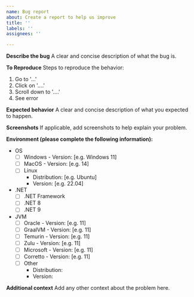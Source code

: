 ```yaml
---
name: Bug report
about: Create a report to help us improve
title: ''
labels: ''
assignees: ''

---
```


**Describe the bug**
A clear and concise description of what the bug is.

**To Reproduce**
Steps to reproduce the behavior:
1. Go to '...'
2. Click on '....'
3. Scroll down to '....'
4. See error

**Expected behavior**
A clear and concise description of what you expected to happen.

**Screenshots**
If applicable, add screenshots to help explain your problem.

**Environment (please complete the following information):**
 - OS
   - [ ] Windows - Version: [e.g. Windows 11]
   - [ ] MacOS - Version: [e.g. 14]
   - [ ] Linux
     - Distribution: [e.g. Ubuntu]
     - Version: [e.g. 22.04]
 - .NET
   - [ ] .NET Framework
   - [ ] .NET 8
   - [ ] .NET 9
 - JVM
   - [ ] Oracle - Version: [e.g. 11]
   - [ ] GraalVM - Version: [e.g. 11]
   - [ ] Temurin - Version: [e.g. 11]
   - [ ] Zulu - Version: [e.g. 11]
   - [ ] Microsoft - Version: [e.g. 11]
   - [ ] Corretto - Version: [e.g. 11]
   - [ ] Other
     - Distribution:
     - Version:

**Additional context**
Add any other context about the problem here.
